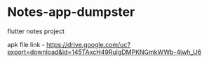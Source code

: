 # Notes-app-dumpster
flutter notes project 

apk file link - https://drive.google.com/uc?export=download&id=145TAxcH49RuIgDMPKNGmkWWb-4iwh_U6


